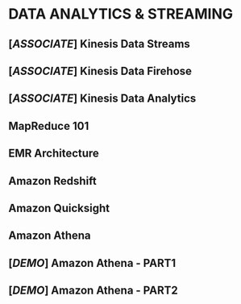 # DATA ANALYTICS & STREAMING

## [_ASSOCIATE_] Kinesis Data Streams

## [_ASSOCIATE_] Kinesis Data Firehose

## [_ASSOCIATE_] Kinesis Data Analytics

## MapReduce 101

## EMR Architecture

## Amazon Redshift

## Amazon Quicksight

## Amazon Athena

## [_DEMO_] Amazon Athena - PART1

## [_DEMO_] Amazon Athena - PART2
